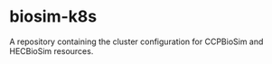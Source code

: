 # biosim-k8s
A repository containing the cluster configuration for CCPBioSim and HECBioSim resources.
